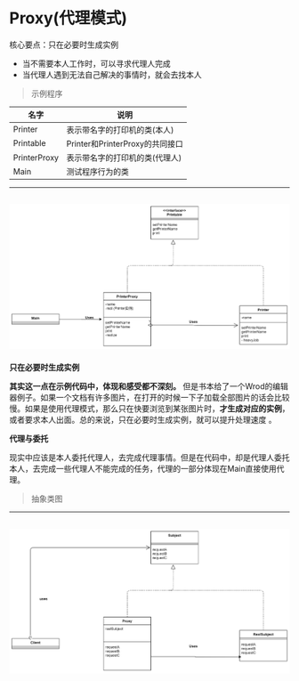 # Proxy(代理模式)
核心要点：只在必要时生成实例 
- 当不需要本人工作时，可以寻求代理人完成
- 当代理人遇到无法自己解决的事情时，就会去找本人

> 示例程序

名字 | 说明
----|----
Printer | 表示带名字的打印机的类(本人)
Printable | Printer和PrinterProxy的共同接口
PrinterProxy | 表示带名字的打印机的类(代理人)
Main | 测试程序行为的类

---
![Proxy_concrete](./resources/Proxy_concrete.jpg)
---

**只在必要时生成实例**

**其实这一点在示例代码中，体现和感受都不深刻。** 但是书本给了一个Wrod的编辑器例子。如果一个文档有许多图片，在打开的时候一下子加载全部图片的话会比较慢。如果是使用代理模式，那么只在快要浏览到某张图片时，**才生成对应的实例**，或者要求本人出面。总的来说，只在必要时生成实例，就可以提升处理速度 。

**代理与委托**

现实中应该是本人委托代理人，去完成代理事情。但是在代码中，却是代理人委托本人，去完成一些代理人不能完成的任务，代理的一部分体现在Main直接使用代理。

> 抽象类图

---
![Proxy_abstract](./resources/Proxy_abstract.jpg)
---

